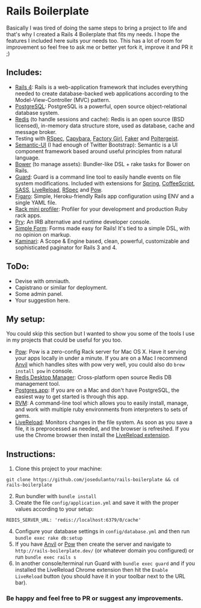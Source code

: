 Rails Boilerplate
===
Basically I was tired of doing the same steps to bring a project to life and that's why I created a Rails 4 Boilerplate that fits my needs. I hope the features I included here suits your needs too. This has a lot of room for improvement so feel free to ask me or better yet fork it, improve it and PR it ;)

Includes:
---
* [Rails 4](http://rubyonrails.org/): Rails is a web-application framework that includes everything needed to create database-backed web applications according to the Model-View-Controller (MVC) pattern.
* [PostgreSQL](http://www.postgresql.org/): PostgreSQL is a powerful, open source object-relational database system.
* [Redis](http://redis.io/) (to handle sessions and cache): Redis is an open source (BSD licensed), in-memory data structure store, used as database, cache and message broker.
* Testing with [RSpec](http://rspec.info/), [Capybara](https://github.com/jnicklas/capybara), [Factory Girl](https://github.com/thoughtbot/factory_girl), [Faker](https://github.com/stympy/faker) and [Poltergeist](https://github.com/teampoltergeist/poltergeist).
* [Semantic-UI](http://www.semantic-ui.com/) (I had enough of Twitter Bootstrap): Semantic is a UI component framework based around useful principles from natural language.
* [Bower](https://github.com/rharriso/bower-rails/) (to manage assets): Bundler-like DSL + rake tasks for Bower on Rails.
* [Guard](https://github.com/guard/guard): Guard is a command line tool to easily handle events on file system modifications. Included with extensions for [Spring](https://github.com/guard/guard-spring), [CoffeeScript](https://github.com/guard/guard-coffeescript), [SASS](https://github.com/guard/guard-sass), [LiveReload](https://github.com/guard/guard-livereload), [RSpec](https://github.com/guard/guard-rspec) and [Pow](https://github.com/guard/guard-pow).
* [Figaro](https://github.com/laserlemon/figaro): Simple, Heroku-friendly Rails app configuration using ENV and a single YAML file.
* [Rack mini profiler](https://github.com/MiniProfiler/rack-mini-profiler): Profiler for your development and production Ruby rack apps.
* [Pry](http://pryrepl.org/): An IRB alternative and runtime developer console.
* [Simple Form](https://github.com/plataformatec/simple_form): Forms made easy for Rails! It's tied to a simple DSL, with no opinion on markup.
* [Kaminari](https://github.com/amatsuda/kaminari): A Scope & Engine based, clean, powerful, customizable and sophisticated paginator for Rails 3 and 4.

ToDo:
---
* Devise with omniauth.
* Capistrano or similar for deployment.
* Some admin panel.
* Your suggestion here.

My setup:
---
You could skip this section but I wanted to show you some of the tools I use in my projects that could be useful for you too.
* [Pow](http://pow.cx/): Pow is a zero-config Rack server for Mac OS X. Have it serving your apps locally in under a minute. If you are on a Mac I recommend [Anvil](http://anvilformac.com/) which handles sites with pow very well, you could also do `brew install pow` in console.
* [Redis Desktop Manager](http://redisdesktop.com/): Cross-platform open source Redis DB management tool.
* [Postgres.app](http://postgresapp.com/): If you are on a Mac and don't have PostgreSQL, the easiest way to get started is through this app.
* [RVM](https://rvm.io/): A command-line tool which allows you to easily install, manage, and work with multiple ruby environments from interpreters to sets of gems.
* [LiveReload](http://livereload.com/): Monitors changes in the file system. As soon as you save a file, it is preprocessed as needed, and the browser is refreshed. If you use the Chrome browser then install the [LiveReload extension](https://chrome.google.com/webstore/detail/livereload/jnihajbhpnppcggbcgedagnkighmdlei?hl=en).

Instructions:
---
1. Clone this project to your machine:
  ```
  git clone https://github.com/josedulanto/rails-boilerplate && cd rails-boilerplate
  ```
2. Run bundler with `bundle install`
3. Create the file `config/application.yml` and save it with the proper values according to your setup:
  ```
  REDIS_SERVER_URL: 'redis://localhost:6379/0/cache'
  ```
4. Configure your database settings in `config/database.yml` and then run `bundle exec rake db:setup`
5. If you have [Anvil](http://anvilformac.com/) or [Pow](http://pow.cx/) then create the server and navigate to `http://rails-boilerplate.dev/` (or whatever domain you configured) or run `bundle exec rails s`
6. In another console/terminal run Guard with `bundle exec guard` and if you installed the LiveReload Chrome extension then hit the `Enable LiveReload` button (you should have it in your toolbar next to the URL bar).

### Be happy and feel free to PR or suggest any improvements.